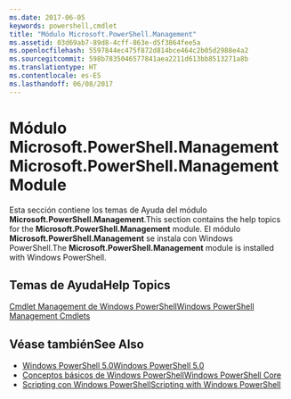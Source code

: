 ```yaml
---
ms.date: 2017-06-05
keywords: powershell,cmdlet
title: "Módulo Microsoft.PowerShell.Management"
ms.assetid: 03d69ab7-89d8-4cff-863e-d5f3864fee5a
ms.openlocfilehash: 5597844ec475f872d814bce464c2b05d2988e4a2
ms.sourcegitcommit: 598b7835046577841aea2211d613bb8513271a8b
ms.translationtype: HT
ms.contentlocale: es-ES
ms.lasthandoff: 06/08/2017
---
```

# <a name="microsoftpowershellmanagement-module"></a><span data-ttu-id="55f96-103">Módulo Microsoft.PowerShell.Management</span><span class="sxs-lookup"><span data-stu-id="55f96-103">Microsoft.PowerShell.Management Module</span></span>
<span data-ttu-id="55f96-104">Esta sección contiene los temas de Ayuda del módulo **Microsoft.PowerShell.Management**.</span><span class="sxs-lookup"><span data-stu-id="55f96-104">This section contains the help topics for the **Microsoft.PowerShell.Management** module.</span></span> <span data-ttu-id="55f96-105">El módulo **Microsoft.PowerShell.Management** se instala con Windows PowerShell.</span><span class="sxs-lookup"><span data-stu-id="55f96-105">The **Microsoft.PowerShell.Management** module is installed with Windows PowerShell.</span></span>

## <a name="help-topics"></a><span data-ttu-id="55f96-106">Temas de Ayuda</span><span class="sxs-lookup"><span data-stu-id="55f96-106">Help Topics</span></span>
[<span data-ttu-id="55f96-107">Cmdlet Management de Windows PowerShell</span><span class="sxs-lookup"><span data-stu-id="55f96-107">Windows PowerShell Management Cmdlets</span></span>](http://go.microsoft.com/fwlink/?LinkID=245862)

## <a name="see-also"></a><span data-ttu-id="55f96-108">Véase también</span><span class="sxs-lookup"><span data-stu-id="55f96-108">See Also</span></span>
- [<span data-ttu-id="55f96-109">Windows PowerShell 5.0</span><span class="sxs-lookup"><span data-stu-id="55f96-109">Windows PowerShell 5.0</span></span>](Windows-PowerShell-5.0.md)
- [<span data-ttu-id="55f96-110">Conceptos básicos de Windows PowerShell</span><span class="sxs-lookup"><span data-stu-id="55f96-110">Windows PowerShell Core</span></span>](https://technet.microsoft.com/en-us/library/4b75f1e4-f327-48f3-92ab-bf5435094d41)
- [<span data-ttu-id="55f96-111">Scripting con Windows PowerShell</span><span class="sxs-lookup"><span data-stu-id="55f96-111">Scripting with Windows PowerShell</span></span>](../../getting-started/fundamental/Scripting-with-Windows-PowerShell.md)

